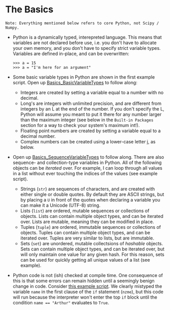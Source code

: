The Basics
=========================
    
    Note: Everything mentioned below refers to core Python, not Scipy / Numpy.

*   Python is a dynamically typed, interepreted language. This means
    that variables are not declared before use, i.e. you don't have to
    allocate your own memory, and you don't have to specify strict variable
    types. Variables are defined in-place, and can be overwritten:
    
        >>> a = 15
        >>> a = "I'm here for an argument"

*   Some basic variable types in Python are shown in the first example script.
    Open up [Basics_BasicVariableTypes](https://github.com/adrn/PythonBeer/blob/master/Meeting%201%20--%20Python%20Introduction/Basics_BasicVariableTypes.py)
    to follow along: 
    
    *   Integers are created by setting a variable equal to a number with no 
        decimal.
    *   Long's are integers with unlimited precision, and are different from 
        integers by an L at the end of the number. If you don't specify the L, 
        Python will assume you meant to put it there for any number larger than 
        the maximum integer (see below in the ``Built-in Packages`` section for 
        a way to check your system's maximum int!).
    *   Floating point numbers are created by setting a variable equal to a 
        decimal number.
    *   Complex numbers can be created using a lower-case letter j, as below.
      
*   Open up [Basics_SequenceVariableTypes](https://github.com/adrn/PythonBeer/blob/master/Meeting%201%20--%20Python%20Introduction/Basics_SequenceVariableTypes.py)
    to follow along. There are also sequence- and collection-type variables in 
    Python. All of the following objects can be *iterated* over. For example, I 
    can loop through all values in a list without ever touching the indices of 
    the values (see example script).
    
    * Strings (``str``) are sequences of characters, and are created
      with either single or double quotes. By default they are ASCII strings,
      but by placing a ``U`` in front of the quotes when declaring a variable
      you can make it a Unicode (UTF-8) string.
    * Lists (``list``) are ordered, mutable sequences or collections of
      objects. Lists can contain multiple object types, and can be iterated
      over. Lists are mutable, meaning they can be modified in place.
    * Tuples (``tuple``) are ordered, immutable sequences or collections
      of objects. Tuples can contain multiple object types, and can be
      iterated over. Tuples are very similar to lists, but are immutable.
    * Sets (``set``) are unordered, mutable collectsions of *hashable*
      objects. Sets can contain multiple object types, and can be iterated
      over, but will only maintain one value for any given hash. For this
      reason, sets can be used for quickly getting all unique values of a list
      (see example).

*   Python code is not (ish) checked at compile time. One consequence of this 
    is that some errors can remain hidden until a seemingly benign change in
    code. Consider [this example script](https://github.com/adrn/PythonBeer/blob/master/Meeting%201%20--%20Python%20Introduction/Basics_RuntimeChecking.py). 
    We clearly mistyped the variable ``name`` in the first clause of the 
    ``if`` statement (``nzme``), but this code will run because the interpreter 
    won't enter the top ``if`` block until the condition ``name == "Arthur"`` 
    evaluates to ``True``.